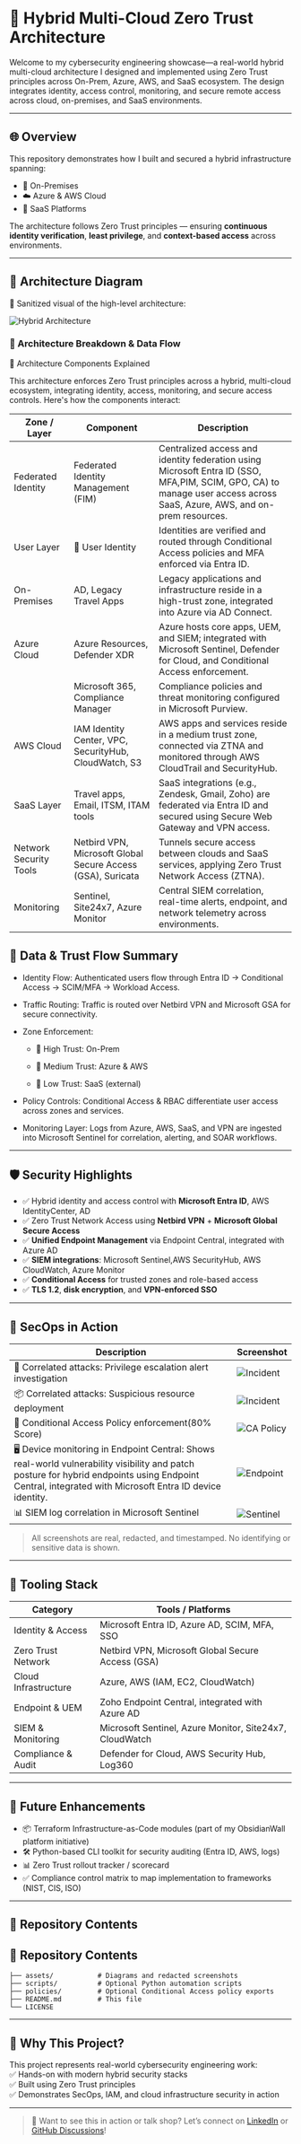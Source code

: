 
# 🔐 Hybrid Multi-Cloud Zero Trust Architecture


Welcome to my cybersecurity engineering showcase—a real-world hybrid multi-cloud architecture I designed and implemented using Zero Trust principles across On-Prem, Azure, AWS, and SaaS ecosystem.  The design integrates identity, access control, monitoring, and secure remote access across cloud, on-premises, and SaaS environments.

---

## 🌐 Overview

This repository demonstrates how I built and secured a hybrid infrastructure spanning:

- 🏢 On-Premises  
- ☁️ Azure & AWS Cloud  
- 🧩 SaaS Platforms  

The architecture follows Zero Trust principles — ensuring **continuous identity verification**, **least privilege**, and **context-based access** across environments.

---

## 🧩 Architecture Diagram

🔽 Sanitized visual of the high-level architecture:

![Hybrid Architecture](./assets/Hybrid+Multi-cloud-sanitized.drawio.png)


### 🧭 Architecture Breakdown & Data Flow

🧩 Architecture Components Explained

This architecture enforces Zero Trust principles across a hybrid, multi-cloud ecosystem, integrating identity, access, monitoring, and secure access controls. Here's how the components interact:

|Zone / Layer                   |Component                            | Description
|-------------------------------|-------------------------------------|-----------------
|Federated Identity             |Federated Identity Management (FIM)  |Centralized access and identity federation using Microsoft Entra ID (SSO, MFA,PIM, SCIM, GPO, CA) to manage user access across SaaS, Azure, AWS, and on-prem resources.
|User Layer                     |👤 User Identity                     |Identities are verified and routed through Conditional Access policies and MFA enforced via Entra ID.
|On-Premises                    |AD, Legacy Travel Apps                |Legacy applications and infrastructure reside in a high-trust zone, integrated into Azure via AD Connect.
|Azure Cloud                    |Azure Resources, Defender XDR     |Azure hosts core apps, UEM, and SIEM; integrated with Microsoft Sentinel, Defender for Cloud, and Conditional Access enforcement.
|                               |Microsoft 365, Compliance Manager      |Compliance policies and threat monitoring configured in Microsoft Purview.
|AWS Cloud                      |IAM Identity Center, VPC, SecurityHub, CloudWatch, S3  |AWS apps and services reside in a medium trust zone, connected via ZTNA and monitored through AWS CloudTrail and SecurityHub.
|SaaS Layer                     |Travel apps, Email, ITSM, ITAM tools   |SaaS integrations (e.g., Zendesk, Gmail, Zoho) are federated via Entra ID and secured using Secure Web Gateway and VPN access.
|Network Security Tools         |Netbird VPN, Microsoft Global Secure Access (GSA), Suricata |Tunnels secure access between clouds and SaaS services, applying Zero Trust Network Access (ZTNA).
|Monitoring                     |Sentinel, Site24x7, Azure Monitor      |Central SIEM correlation, real-time alerts, endpoint, and network telemetry across environments.

## 🔄 Data & Trust Flow Summary

- Identity Flow: Authenticated users flow through Entra ID → Conditional Access → SCIM/MFA → Workload Access.

- Traffic Routing: Traffic is routed over Netbird VPN and Microsoft GSA for secure connectivity.

- Zone Enforcement:

  - 🔐 High Trust: On-Prem

  - 🔐 Medium Trust: Azure & AWS

  - 🔐 Low Trust: SaaS (external)

- Policy Controls: Conditional Access & RBAC differentiate user access across zones and services.

- Monitoring Layer: Logs from Azure, AWS, SaaS, and VPN are ingested into Microsoft Sentinel for correlation, alerting, and SOAR workflows.

---
## 🛡️ Security Highlights

- ✅ Hybrid identity and access control with **Microsoft Entra ID**, AWS IdentityCenter, AD
- ✅ Zero Trust Network Access using **Netbird VPN** + **Microsoft Global Secure Access**
- ✅ **Unified Endpoint Management** via Endpoint Central, integrated with Azure AD
- ✅ **SIEM integrations**: Microsoft Sentinel,AWS SecurityHub, AWS CloudWatch, Azure Monitor 
- ✅ **Conditional Access** for trusted zones and role-based access
- ✅ **TLS 1.2**, **disk encryption**, and **VPN-enforced SSO**

---

## 📸 SecOps in Action

| Description                                | Screenshot                                               |
|--------------------------------------------|------------------------------------------------          |
| 🔎 Correlated attacks: Privilege escalation alert investigation| ![Incident](./assets/Privilege_escalation.png)           |
| 📦 Correlated attacks: Suspicious resource deployment          | ![Incident](./assets/Suspicious_resource_deployment.png) |
| 🎯 Conditional Access Policy enforcement(80% Score)| ![CA Policy](./assets/Conditional_Access_Policies.png)   |
| 🖥️ Device monitoring in Endpoint Central: Shows real-world vulnerability visibility and patch posture for hybrid endpoints using Endpoint Central, integrated with Microsoft Entra ID device identity.   | ![Endpoint](./assets/Device_monitoring.png)              |
| 📊 SIEM log correlation in Microsoft Sentinel | ![Sentinel](./assets/sentinel-logs.png)               |

> All screenshots are real, redacted, and timestamped. No identifying or sensitive data is shown.

---

## 🧰 Tooling Stack

| Category             | Tools / Platforms                                            |
|----------------------|--------------------------------------------------------------|
| Identity & Access    | Microsoft Entra ID, Azure AD, SCIM, MFA, SSO                 |
| Zero Trust Network   | Netbird VPN, Microsoft Global Secure Access (GSA)            |
| Cloud Infrastructure | Azure, AWS (IAM, EC2, CloudWatch)                            |
| Endpoint & UEM       | Zoho Endpoint Central, integrated with Azure AD              |
| SIEM & Monitoring    | Microsoft Sentinel, Azure Monitor, Site24x7, CloudWatch     |
| Compliance & Audit   | Defender for Cloud, AWS Security Hub, Log360                 |

---

## 🧠 Future Enhancements

- 📦 Terraform Infrastructure-as-Code modules (part of my ObsidianWall platform initiative)
- 🛠️ Python-based CLI toolkit for security auditing (Entra ID, AWS, logs)
- 📊 Zero Trust rollout tracker / scorecard
- ✅ Compliance control matrix to map implementation to frameworks (NIST, CIS, ISO)

---

## 📁 Repository Contents
## 📁 Repository Contents

```
├── assets/           # Diagrams and redacted screenshots
├── scripts/          # Optional Python automation scripts
├── policies/         # Optional Conditional Access policy exports
├── README.md         # This file
└── LICENSE
```

---

## 🚀 Why This Project?

This project represents real-world cybersecurity engineering work:  
✅ Hands-on with modern hybrid security stacks  
✅ Built using Zero Trust principles  
✅ Demonstrates SecOps, IAM, and cloud infrastructure security in action

---

> 🧭 Want to see this in action or talk shop? Let’s connect on [LinkedIn](https://linkedin.com/in/aisha-3136031a0i) or [GitHub Discussions](https://github.com)!
